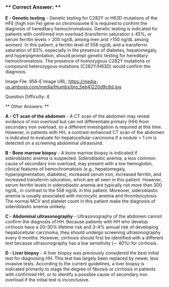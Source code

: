 ### ** Correct Answer: **

**E - Genetic testing** - Genetic testing for C282Y or H63D mutations of the HFE (high iron Fe) gene on chromosome 6 is required to confirm the diagnosis of hereditary hemochromatosis. Genetic testing is indicated for patients with confirmed iron overload (transferrin saturation ≥ 45%, or serum ferritin levels > 200 ng/dL among men and >150 ng/dL among women). In this patient, a ferritin level of 558 ng/dL and a transferrin saturation of 83%, especially in the presence of diabetes, hepatomegaly, and hyperpigmentation, should prompt genetic testing for hereditary hemochromatosis. The presence of homozygous C282Y mutations or compound heterozygous mutations (C282Y/H63D) would confirm the diagnosis.

Image File: 956-E
Image URL: https://media-us.amboss.com/media/thumbs/big_5eb41220d9c8d.jpg

Question Difficulty: 4

** Other Answers: **

**A - CT scan of the abdomen** - A CT scan of the abdomen may reveal evidence of iron overload but can not differentiate primary (HH) from secondary iron overload, so a different investigation is required at this time. However, in patients with HH, a contrast-enhanced CT scan of the abdomen is indicated to evaluate for hepatocellular carcinoma if a nodule > 1 cm is detected on a screening abdominal ultrasound.

**B - Bone marrow biopsy** - A bone marrow biopsy is indicated if sideroblastic anemia is suspected. Sideroblastic anemia, a less common cause of secondary iron overload, may present with a low hemoglobin, clinical features of hemochromatosis (e.g., hepatomegaly, hyperpigmentation, diabetes), increased serum iron, increased ferritin, and increased transferrin saturation, which are all seen in this patient. However, serum ferritin levels in sideroblastic anemia are typically not more than 300 ng/dL, in contrast to the 558 ng/dL in this patient. Moreover, sideroblastic anemia is usually associated with microcytic anemia and thrombocytosis. The normal MCV and platelet count in this patient make the diagnosis of sideroblastic anemia unlikely.

**C - Abdominal ultrasonography** - Ultrasonography of the abdomen cannot confirm the diagnosis of HH. Because patients with HH who develop cirrhosis have a 20–30% lifetime risk and 3–4% annual risk of developing hepatocellular carcinoma, they should undergo screening ultrasonography every 6 months. However, cirrhosis should first be identified with a different test because ultrasonography has a low sensitivity (∼ 40%) for cirrhosis.

**D - Liver biopsy** - A liver biopsy was previously considered the best initial test for diagnosing HH. This test has largely been replaced by newer, less invasive tests. According to the current guidelines, a liver biopsy is indicated primarily to stage the degree of fibrosis or cirrhosis in patients with confirmed HH, or to identify a possible cause of secondary iron overload if the initial test is inconclusive.


